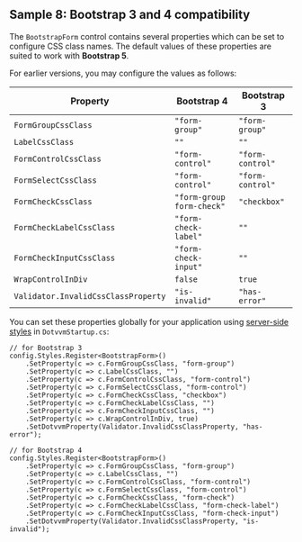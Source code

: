 ## Sample 8: Bootstrap 3 and 4 compatibility

The `BootstrapForm` control contains several properties which can be set to configure CSS class names. The default values of these properties are suited to work with **Bootstrap 5**. 

For earlier versions, you may configure the values as follows:

| Property                              | Bootstrap 4               | Bootstrap 3       |
|---------------------------------------|---------------------------|-------------------|
| `FormGroupCssClass`                   | `"form-group"`            | `"form-group"`    |
| `LabelCssClass`                       | `""`                      | `""`              |
| `FormControlCssClass`                 | `"form-control"`          | `"form-control"`  |
| `FormSelectCssClass`                  | `"form-control"`          | `"form-control"`  |
| `FormCheckCssClass`                   | `"form-group form-check"` | `"checkbox"`      |
| `FormCheckLabelCssClass`              | `"form-check-label"`      | `""`              |
| `FormCheckInputCssClass`              | `"form-check-input"`      | `""`              |
| `WrapControlInDiv`                    | `false`                   | `true`            |
| `Validator.InvalidCssClassProperty`   | `"is-invalid"`            | `"has-error"` 	|

You can set these properties globally for your application using [server-side styles](~/pages/concepts/dothtml-markup/server-side-styles) in `DotvvmStartup.cs`:

```CSHARP
// for Bootstrap 3
config.Styles.Register<BootstrapForm>()
    .SetProperty(c => c.FormGroupCssClass, "form-group")
    .SetProperty(c => c.LabelCssClass, "")
    .SetProperty(c => c.FormControlCssClass, "form-control")
    .SetProperty(c => c.FormSelectCssClass, "form-control")
    .SetProperty(c => c.FormCheckCssClass, "checkbox")
    .SetProperty(c => c.FormCheckLabelCssClass, "")
    .SetProperty(c => c.FormCheckInputCssClass, "")
    .SetProperty(c => c.WrapControlInDiv, true)
    .SetDotvvmProperty(Validator.InvalidCssClassProperty, "has-error");
    
// for Bootstrap 4
config.Styles.Register<BootstrapForm>()
    .SetProperty(c => c.FormGroupCssClass, "form-group")
    .SetProperty(c => c.LabelCssClass, "")
    .SetProperty(c => c.FormControlCssClass, "form-control")
    .SetProperty(c => c.FormSelectCssClass, "form-control")
    .SetProperty(c => c.FormCheckCssClass, "form-check")
    .SetProperty(c => c.FormCheckLabelCssClass, "form-check-label")
    .SetProperty(c => c.FormCheckInputCssClass, "form-check-input")
    .SetDotvvmProperty(Validator.InvalidCssClassProperty, "is-invalid");
```
